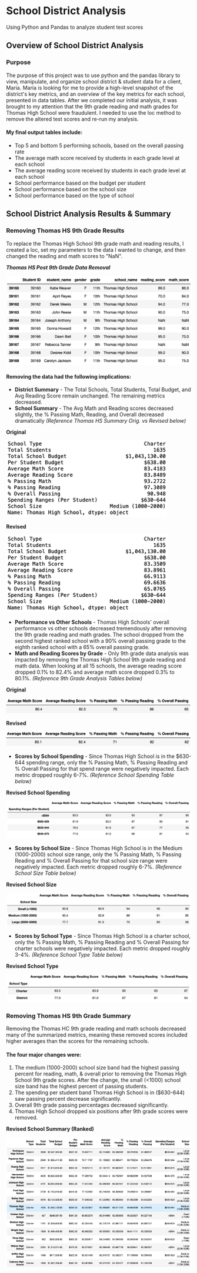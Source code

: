 # School District Analysis
Using Python and Pandas to analyze student test scores

## Overview of School District Analysis
### Purpose
The purpose of this project was to use python and the pandas library to view, manipulate, and organize school district & student data for a client, Maria. Maria is looking for me to provide a high-level snapshot of the district's key metrics, and an overview of the key metrics for each school, presented in data tables. After we completed our initial analysis, it was brought to my attention that the 9th grade reading and math grades for Thomas High School were fraudulent. I needed to use the loc method to remove the altered test scores and re-run my analysis.
#### My final output tables include:
- Top 5 and bottom 5 performing schools, based on the overall passing rate
- The average math score received by students in each grade level at each school
- The average reading score received by students in each grade level at each school
- School performance based on the budget per student
- School performance based on the school size 
- School performance based on the type of school

## School District Analysis Results & Summary
### Removing Thomas HS 9th Grade Results
To replace the Thomas High School 9th grade math and reading results, I created a loc, set my parameters to the data I wanted to change, and then changed the reading and math scores to "NaN".

***Thomas HS Post 9th Grade Data Removal***

![](/Resources/Screenshots/removed_9th.png)

#### Removing the data had the following implications:
- **District Summary** - The Total Schools, Total Students, Total Budget, and Avg Reading Score remain unchanged. The remaining metrics decreased.
- **School Summary** - The Avg Math and Reading scores decreased slightly, the % Passing Math, Reading, and Overall decreased dramatically *(Reference Thomas HS Summary Orig. vs Revised below)*


**Original**

![](/Resources/Screenshots/ThomasHS_Orig.png)

**Revised**

![](/Resources/Screenshots/ThomasHS.png)

- **Performance vs Other Schools** - Thomas High Schools' overall performance vs other schools decreased tremendously after removing the 9th grade reading and math grades. The school dropped from the second highest ranked school with a 90% overall passing grade to the eighth ranked school with a 65% overall passing grade.
- **Math and Reading Scores by Grade** - Only 9th grade data analysis was impacted by removing the Thomas High School 9th grade reading and math data. When looking at all 15 schools, the average reading score dropped 0.1% to 82.4% and average math score dropped 0.3% to 80.1%. *(Reference 9th Grade Analysis Tables below)*

**Original**

![](/Resources/Screenshots/summary_9th_orig.png)

**Revised**

![](/Resources/Screenshots/summary_9th.png)

- **Scores by School Spending** - Since Thomas High School is in the $630-644 spending range, only the % Passing Math, % Passing Reading and % Overall Passing for that spend range were negatively impacted. Each metric dropped roughly 6-7%. *(Reference School Spending Table below)*

**Revised School Spending**

![](/Resources/Screenshots/school_spending.png)

- **Scores by School Size** - Since Thomas High School is in the Medium (1000-2000) school size range, only the % Passing Math, % Passing Reading and % Overall Passing for that school size range were negatively impacted. Each metric dropped roughly 6-7%. *(Reference School Size Table below)*

**Revised School Size**

![](/Resources/Screenshots/school_size.png)

- **Scores by School Type** - Since Thomas High School is a charter school, only the % Passing Math, % Passing Reading and % Overall Passing for charter schools were negatively impacted. Each metric dropped roughly 3-4%. *(Reference School Type Table below)*

**Revised School Type**

![](/Resources/Screenshots/school_type.png)

### Removing Thomas HS 9th Grade Summary
Removing the Thomas HC 9th grade reading and math schools decreased many of the summarized metrics, meaning these removed scores included higher averages than the scores for the remaining schools. 
#### The four major changes were:
1. The medium (1000-2000) school size band had the highest passing percent for reading, math, & overall prior to removing the Thomas High School 9th grade scores. After the change, the small (<1000) school size band has the highest percent of passing students.
2. The spending per student band Thomas High School is in ($630-644) saw passing percent decrease significantly.
3. Overall 9th grade passing percentages decreased significantly.
4. Thomas High School dropped six positions after 9th grade scores were removed.

**Revised School Summary (Ranked)**

![](/Resources/Screenshots/school_summary.png)
